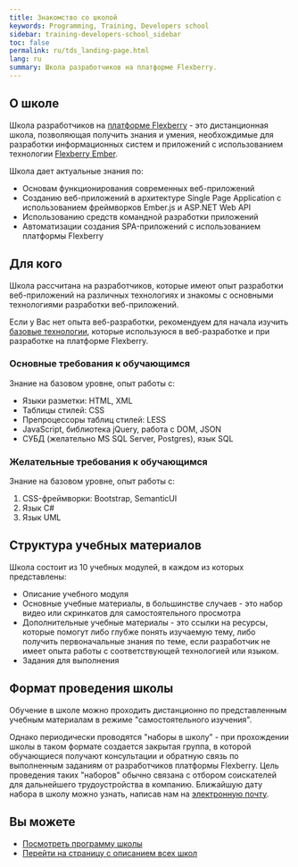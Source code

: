 ```yaml
---
title: Знакомство со школой
keywords: Programming, Training, Developers school
sidebar: training-developers-school_sidebar
toc: false
permalink: ru/tds_landing-page.html
lang: ru
summary: Школа разработчиков на платформе Flexberry.
---
```


## О школе

Школа разработчиков на [платформе Flexberry](https://flexberry.net/) - это дистанционная школа, позволяющая получить знания и умения, необхождимые для разработки информационных систем и приложений с использованием технологии [Flexberry Ember](/ru/fe_landing_page.html).

Школа дает актуальные знания по:
* Основам функционирования современных веб-приложений
* Cозданию веб-приложений в архитектуре Single Page Application с использованием фреймворков Ember.js и ASP.NET Web API
* Использованию средств командной разработки приложений
* Автоматизации создания SPA-приложений с использованием платформы Flexberry

## Для кого

Школа рассчитана на разработчиков, которые имеют опыт разработки веб-приложений на различных технологиях и знакомы с основными технологиями разработки веб-приложений.

Если у Вас нет опыта веб-разработки, рекомендуем для начала изучить [базовые технологии](/ru/gbt_landing-page.html), которые используюся в веб-разработке и при разработке на платформе Flexberry.

### Основные требования к обучающимся

Знание на базовом уровне, опыт работы с:
* Языки разметки: HTML, XML
* Таблицы стилей: CSS
* Препроцессоры таблиц стилей: LESS
* JavaScript, библиотека jQuery, работа с DOM, JSON
* СУБД (желательно MS SQL Server, Postgres), язык SQL

### Желательные требования к обучающимся

Знание на базовом уровне, опыт работы с:
1.	CSS-фреймворки: Bootstrap, SemanticUI
2.	Язык C#
3.	Язык UML


## Структура учебных материалов

Школа состоит из 10 учебных модулей, в каждом из которых представлены:
* Описание учебного модуля
* Основные учебные материалы, в большинстве случаев - это набор видео или скринкатов для самостоятельного просмотра
* Дополнительные учебные материалы - это ссылки на ресурсы, которые помогут либо глубже понять изучаемую тему, либо получить первоначальные знания по теме, если разработчик не имеет опыта работы с соответствующей технологией или языком.
* Задания для выполнения

## Формат проведения школы

Обучение в школе можно проходить дистанционно по представленным учебным материалам в режиме "самостоятельного изучения".

Однако периодически проводятся "наборы в школу" - при прохождении школы в таком формате создается закрытая группа, в которой обучающиеся получают консультации и обратную связь по выполненным заданиям от разработчиков платформы Flexberry. Цель проведения таких "наборов" обычно связана с отбором соискателей для дальнейшего трудоустройства в компанию. Ближайшую дату набора в школу можно узнать, написав нам на [электронную почту](mailto:{{site.feedback_email}}).

## Вы можете

* [Посмотреть программу школы](tds_curriculum.html)
* [Перейти на страницу с описанием всех школ](/ru/)

